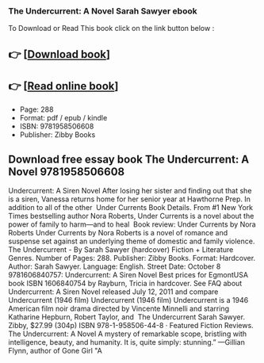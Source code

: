 ### The Undercurrent: A Novel Sarah Sawyer ebook

To Download or Read This book click on the link button below :

## 👉  [**[Download book](http://filesbooks.info/download.php?group=book&from=github.com&id=716945&lnk=1063 "Download book")**]

## 👉  [**[Read online book](http://filesbooks.info/download.php?group=book&from=github.com&id=716945&lnk=1063 "Read online book")**]


* Page: 288
* Format: pdf / epub / kindle
* ISBN: 9781958506608
* Publisher: Zibby Books



## Download free essay book The Undercurrent: A Novel 9781958506608



 Undercurrent: A Siren Novel After losing her sister and finding out that she is a siren, Vanessa returns home for her senior year at Hawthorne Prep. In addition to all of the other 
 Under Currents Book Details. From #1 New York Times bestselling author Nora Roberts, Under Currents is a novel about the power of family to harm—and to heal 
 Book review: Under Currents by Nora Roberts Under Currents by Nora Roberts is a novel of romance and suspense set against an underlying theme of domestic and family violence.
 The Undercurrent - By Sarah Sawyer (hardcover) Fiction + Literature Genres. Number of Pages: 288. Publisher: Zibby Books. Format: Hardcover. Author: Sarah Sawyer. Language: English. Street Date: October 8 
 9781606840757: Undercurrent: A Siren Novel Best prices for EgmontUSA book ISBN 1606840754 by Rayburn, Tricia in hardcover. See FAQ about Undercurrent: A Siren Novel released July 12, 2011 and compare 
 Undercurrent (1946 film) Undercurrent (1946 film) Undercurrent is a 1946 American film noir drama directed by Vincente Minnelli and starring Katharine Hepburn, Robert Taylor, and 
 The Undercurrent Sarah Sawyer. Zibby, $27.99 (304p) ISBN 978-1-958506-44-8 · Featured Fiction Reviews.
 The Undercurrent: A Novel A mystery of remarkable scope, bristling with intelligence, beauty, and humanity. It is, quite simply: stunning.” —Gillian Flynn, author of Gone Girl &quot;A 





